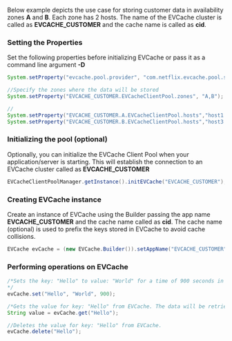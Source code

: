 Below example depicts the use case for storing customer data in availability zones **A** and **B**. Each zone has 2 hosts. The name of the EVCache cluster is called as **EVCACHE_CUSTOMER** and the cache name is called as **cid**. 

### Setting the Properties
Set the following properties before initializing EVCache or pass it as a command line argument **-D**
```java
System.setProperty("evcache.pool.provider", "com.netflix.evcache.pool.standalone.ZoneClusteredEVCacheClientPoolImpl");

//Specify the zones where the data will be stored
System.setProperty("EVCACHE_CUSTOMER.EVCacheClientPool.zones", "A,B");

//
System.setProperty("EVCACHE_CUSTOMER.A.EVCacheClientPool.hosts","host1:port,host2:port");
System.setProperty("EVCACHE_CUSTOMER.B.EVCacheClientPool.hosts","host3:port,host4:port");
```

### Initializing the pool (optional)
Optionally, you can initialize the EVCache Client Pool when your application/server is starting. This will establish the connection to an EVCache cluster called as **EVCACHE_CUSTOMER**
```java
EVCacheClientPoolManager.getInstance().initEVCache("EVCACHE_CUSTOMER");
```

### Creating EVCache instance
Create an instance of EVCache using the Builder passing the app name **EVCACHE_CUSTOMER** and the cache name called as **cid**. The cache name (optional) is used to prefix the keys stored in EVCache to avoid cache collisions. 
```java
EVCache evCache = (new EVCache.Builder()).setAppName("EVCACHE_CUSTOMER").setCacheName("cid").enableZoneFallback().build();
```

### Performing operations on EVCache
```java
/*Sets the key: "Hello" to value: "World" for a time of 900 seconds in EVCache. This data will be written to both zones A and B.
*/
evCache.set("Hello", "World", 900);

/*Gets the value for key: "Hello" from EVCache. The data will be retrieved from the zone local to the client. If the client is not in those zones then a zone will be chosen at random.*/
String value = evCache.get("Hello");

//Deletes the value for key: "Hello" from EVCache.
evCache.delete("Hello");
```